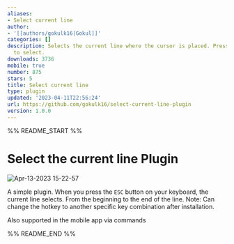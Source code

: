 ```yaml
---
aliases:
- Select current line
author:
- '[[authors/gokulk16|Gokul]]'
categories: []
description: Selects the current line where the cursor is placed. Press 'ESC' button
  to select.
downloads: 3736
mobile: true
number: 875
stars: 5
title: Select current line
type: plugin
updated: '2023-04-11T22:56:24'
url: https://github.com/gokulk16/select-current-line-plugin
version: 1.0.0
---
```


%% README_START %%

# Select the current line Plugin

![Apr-13-2023 15-22-57](https://user-images.githubusercontent.com/8376313/231723638-46cec13b-3b7e-4962-9ecb-f5b1487c67cc.gif)


A simple plugin. 
When you press the `ESC` button on your keyboard, the current line selects. From the beginning to the end of the line.
Note: Can change the hotkey to another specific key combination after installation. 

Also supported in the mobile app via commands


%% README_END %%